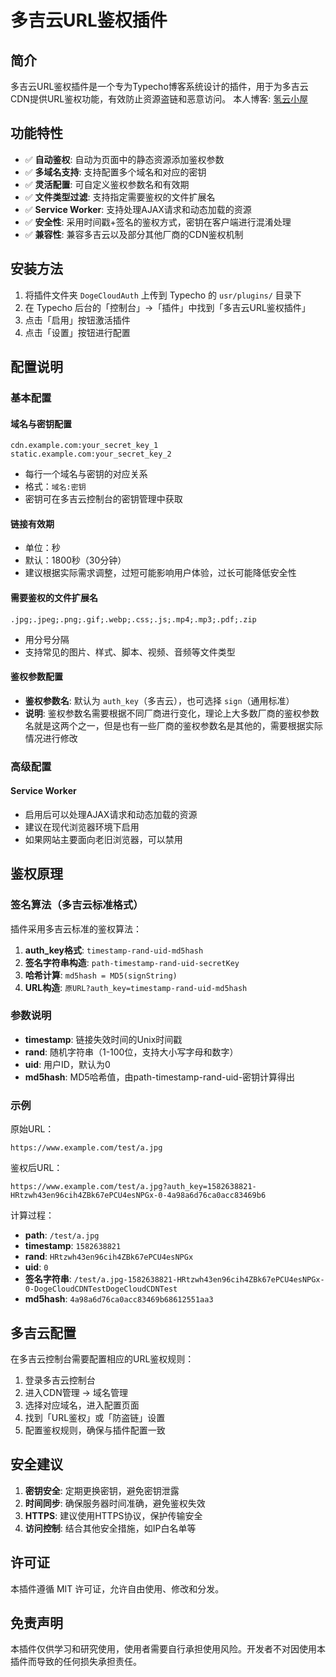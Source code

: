 # 多吉云URL鉴权插件

## 简介

多吉云URL鉴权插件是一个专为Typecho博客系统设计的插件，用于为多吉云CDN提供URL鉴权功能，有效防止资源盗链和恶意访问。
本人博客: [氢云小屋](https://www.uomn.cn)

## 功能特性

- ✅ **自动鉴权**: 自动为页面中的静态资源添加鉴权参数
- ✅ **多域名支持**: 支持配置多个域名和对应的密钥
- ✅ **灵活配置**: 可自定义鉴权参数名和有效期
- ✅ **文件类型过滤**: 支持指定需要鉴权的文件扩展名
- ✅ **Service Worker**: 支持处理AJAX请求和动态加载的资源
- ✅ **安全性**: 采用时间戳+签名的鉴权方式，密钥在客户端进行混淆处理
- ✅ **兼容性**: 兼容多吉云以及部分其他厂商的CDN鉴权机制

## 安装方法

1. 将插件文件夹 `DogeCloudAuth` 上传到 Typecho 的 `usr/plugins/` 目录下
2. 在 Typecho 后台的「控制台」->「插件」中找到「多吉云URL鉴权插件」
3. 点击「启用」按钮激活插件
4. 点击「设置」按钮进行配置

## 配置说明

### 基本配置

#### 域名与密钥配置
```
cdn.example.com:your_secret_key_1
static.example.com:your_secret_key_2
```
- 每行一个域名与密钥的对应关系
- 格式：`域名:密钥`
- 密钥可在多吉云控制台的密钥管理中获取

#### 链接有效期
- 单位：秒
- 默认：1800秒（30分钟）
- 建议根据实际需求调整，过短可能影响用户体验，过长可能降低安全性

#### 需要鉴权的文件扩展名
```
.jpg;.jpeg;.png;.gif;.webp;.css;.js;.mp4;.mp3;.pdf;.zip
```
- 用分号分隔
- 支持常见的图片、样式、脚本、视频、音频等文件类型

#### 鉴权参数配置
- **鉴权参数名**: 默认为 `auth_key`（多吉云），也可选择 `sign`（通用标准）
- **说明**: 鉴权参数名需要根据不同厂商进行变化，理论上大多数厂商的鉴权参数名就是这两个之一，但是也有一些厂商的鉴权参数名是其他的，需要根据实际情况进行修改



### 高级配置

#### Service Worker
- 启用后可以处理AJAX请求和动态加载的资源
- 建议在现代浏览器环境下启用
- 如果网站主要面向老旧浏览器，可以禁用

## 鉴权原理

### 签名算法（多吉云标准格式）

插件采用多吉云标准的鉴权算法：

1. **auth_key格式**: `timestamp-rand-uid-md5hash`
2. **签名字符串构造**: `path-timestamp-rand-uid-secretKey`
3. **哈希计算**: `md5hash = MD5(signString)`
4. **URL构造**: `原URL?auth_key=timestamp-rand-uid-md5hash`

### 参数说明

- **timestamp**: 链接失效时间的Unix时间戳
- **rand**: 随机字符串（1-100位，支持大小写字母和数字）
- **uid**: 用户ID，默认为0
- **md5hash**: MD5哈希值，由path-timestamp-rand-uid-密钥计算得出

### 示例

原始URL：
```
https://www.example.com/test/a.jpg
```

鉴权后URL：
```
https://www.example.com/test/a.jpg?auth_key=1582638821-HRtzwh43en96cih4ZBk67ePCU4esNPGx-0-4a98a6d76ca0acc83469b6
```

计算过程：
- **path**: `/test/a.jpg`
- **timestamp**: `1582638821`
- **rand**: `HRtzwh43en96cih4ZBk67ePCU4esNPGx`
- **uid**: `0`
- **签名字符串**: `/test/a.jpg-1582638821-HRtzwh43en96cih4ZBk67ePCU4esNPGx-0-DogeCloudCDNTestDogeCloudCDNTest`
- **md5hash**: `4a98a6d76ca0acc83469b68612551aa3`

## 多吉云配置

在多吉云控制台需要配置相应的URL鉴权规则：

1. 登录多吉云控制台
2. 进入CDN管理 -> 域名管理
3. 选择对应域名，进入配置页面
4. 找到「URL鉴权」或「防盗链」设置
5. 配置鉴权规则，确保与插件配置一致

## 安全建议

1. **密钥安全**: 定期更换密钥，避免密钥泄露
2. **时间同步**: 确保服务器时间准确，避免鉴权失效
3. **HTTPS**: 建议使用HTTPS协议，保护传输安全
4. **访问控制**: 结合其他安全措施，如IP白名单等

## 许可证

本插件遵循 MIT 许可证，允许自由使用、修改和分发。

## 免责声明


本插件仅供学习和研究使用，使用者需要自行承担使用风险。开发者不对因使用本插件而导致的任何损失承担责任。


